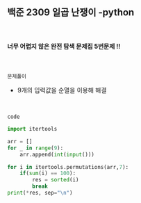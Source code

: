 ## 백준 2309 일곱 난쟁이 -python

<br>

#### 너무 어렵지 않은 완전 탐색 문제집 5번문제 !!

<br>

`문제풀이`

- 9개의 입력값을 순열을 이용해 해결

<br>

`code`

```python
import itertools

arr = []
for _ in range(9):
    arr.append(int(input()))

for i in itertools.permutations(arr,7):
    if(sum(i) == 100):
        res = sorted(i)
        break
print(*res, sep="\n")
```

